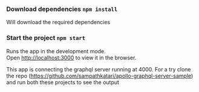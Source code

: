 ### Download dependencies `npm install`
Will download the required dependencies 

### Start the project `npm start`

Runs the app in the development mode.<br>
Open [http://localhost:3000](http://localhost:3000) to view it in the browser.

This app is connecting the graphql server running at 4000.
For a try clone the repo (https://github.com/sampathkatari/apollo-graphql-server-sample)
and run both these projects to see the output